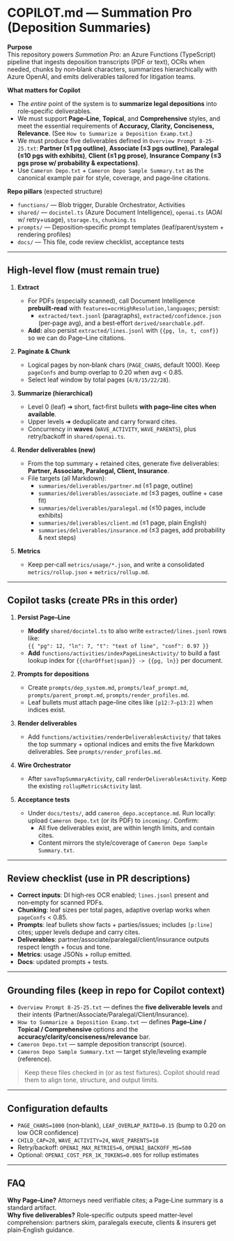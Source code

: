 # COPILOT.md — Summation Pro (Deposition Summaries)

**Purpose**  
This repository powers *Summation Pro*: an Azure Functions (TypeScript) pipeline that ingests deposition transcripts (PDF or text), OCRs when needed, chunks by non‑blank characters, summarizes hierarchically with Azure OpenAI, and emits deliverables tailored for litigation teams.

**What matters for Copilot**  
- The *entire* point of the system is to **summarize legal depositions** into role‑specific deliverables.
- We must support **Page–Line**, **Topical**, and **Comprehensive** styles, and meet the essential requirements of **Accuracy, Clarity, Conciseness, Relevance**.  (See `How to Summarize a Deposition Examp.txt`.)  
- We must produce five deliverables defined in `Overview Prompt 8-25-25.txt`: **Partner (≤1 pg outline)**, **Associate (≤3 pgs outline)**, **Paralegal (≤10 pgs with exhibits)**, **Client (≤1 pg prose)**, **Insurance Company (≤3 pgs prose w/ probability & expectations)**.
- Use `Cameron Depo.txt` + `Cameron Depo Sample Summary.txt` as the canonical example pair for style, coverage, and page‑line citations.

**Repo pillars** (expected structure)
- `functions/` — Blob trigger, Durable Orchestrator, Activities
- `shared/` — `docintel.ts` (Azure Document Intelligence), `openai.ts` (AOAI w/ retry+usage), `storage.ts`, `chunking.ts`
- `prompts/` — Deposition‑specific prompt templates (leaf/parent/system + rendering profiles)
- `docs/` — This file, code review checklist, acceptance tests

---

## High‑level flow (must remain true)

1. **Extract**
   - For PDFs (especially scanned), call Document Intelligence **prebuilt‑read** with `features=ocrHighResolution,languages`; persist:
     - `extracted/text.jsonl` (paragraphs), `extracted/confidence.json` (per‑page avg), and a best‑effort `derived/searchable.pdf`.
   - **Add:** also persist `extracted/lines.jsonl` with `{{pg, ln, t, conf}}` so we can do Page–Line citations.

2. **Paginate & Chunk**
   - Logical pages by non‑blank chars (`PAGE_CHARS`, default 1000). Keep `pageConfs` and bump overlap to 0.20 when avg < 0.85.
   - Select leaf window by total pages (`4/8/15/22/28`).

3. **Summarize (hierarchical)**
   - Level 0 (leaf) ➜ short, fact‑first bullets **with page–line cites when available**.
   - Upper levels ➜ deduplicate and carry forward cites.
   - Concurrency in **waves** (`WAVE_ACTIVITY`, `WAVE_PARENTS`), plus retry/backoff in `shared/openai.ts`.

4. **Render deliverables (new)**
   - From the top summary + retained cites, generate five deliverables: **Partner, Associate, Paralegal, Client, Insurance**.
   - File targets (all Markdown):  
     - `summaries/deliverables/partner.md` (≤1 page, outline)  
     - `summaries/deliverables/associate.md` (≤3 pages, outline + case fit)  
     - `summaries/deliverables/paralegal.md` (≤10 pages, include exhibits)  
     - `summaries/deliverables/client.md` (≤1 page, plain English)  
     - `summaries/deliverables/insurance.md` (≤3 pages, add probability & next steps)

5. **Metrics**
   - Keep per‑call `metrics/usage/*.json`, and write a consolidated `metrics/rollup.json` + `metrics/rollup.md`.

---

## Copilot tasks (create PRs in this order)

1. **Persist Page–Line**  
   - **Modify** `shared/docintel.ts` to also write `extracted/lines.jsonl` rows like:  
     `{{ "pg": 12, "ln": 7, "t": "text of line", "conf": 0.97 }}`  
   - **Add** `functions/activities/indexPageLinesActivity/` to build a fast lookup index for `{{charOffset|span}} -> {{pg, ln}}` per document.

2. **Prompts for depositions**  
   - Create `prompts/dep_system.md`, `prompts/leaf_prompt.md`, `prompts/parent_prompt.md`, `prompts/render_profiles.md`.  
   - Leaf bullets must attach page–line cites like `[p12:7–p13:2]` when indices exist.

3. **Render deliverables**  
   - Add `functions/activities/renderDeliverablesActivity/` that takes the top summary + optional indices and emits the five Markdown deliverables. See `prompts/render_profiles.md`.

4. **Wire Orchestrator**  
   - After `saveTopSummaryActivity`, call `renderDeliverablesActivity`. Keep the existing `rollupMetricsActivity` last.

5. **Acceptance tests**  
   - Under `docs/tests/`, add `cameron_depo.acceptance.md`. Run locally: upload `Cameron Depo.txt` (or its PDF) to `incoming/`. Confirm:  
     - All five deliverables exist, are within length limits, and contain cites.  
     - Content mirrors the style/coverage of `Cameron Depo Sample Summary.txt`.

---

## Review checklist (use in PR descriptions)

- **Correct inputs**: DI high‑res OCR enabled; `lines.jsonl` present and non‑empty for scanned PDFs.  
- **Chunking**: leaf sizes per total pages, adaptive overlap works when `pageConfs` < 0.85.  
- **Prompts**: leaf bullets show facts + parties/issues; includes `[p:line]` cites; upper levels dedupe and carry cites.  
- **Deliverables**: partner/associate/paralegal/client/insurance outputs respect length + focus and tone.  
- **Metrics**: usage JSONs + rollup emitted.  
- **Docs**: updated prompts + tests.

---

## Grounding files (keep in repo for Copilot context)

- `Overview Prompt 8-25-25.txt` — defines the **five deliverable levels** and their intents (Partner/Associate/Paralegal/Client/Insurance).  
- `How to Summarize a Deposition Examp.txt` — defines **Page–Line / Topical / Comprehensive** options and the **accuracy/clarity/conciseness/relevance** bar.  
- `Cameron Depo.txt` — sample deposition transcript (source).  
- `Cameron Depo Sample Summary.txt` — target style/leveling example (reference).

> Keep these files checked in (or as test fixtures). Copilot should read them to align tone, structure, and output limits.

---

## Configuration defaults

- `PAGE_CHARS=1000` (non‑blank), `LEAF_OVERLAP_RATIO=0.15` (bump to 0.20 on low OCR confidence)  
- `CHILD_CAP=28`, `WAVE_ACTIVITY=24`, `WAVE_PARENTS=18`  
- Retry/backoff: `OPENAI_MAX_RETRIES=6`, `OPENAI_BACKOFF_MS=500`  
- Optional: `OPENAI_COST_PER_1K_TOKENS=0.005` for rollup estimates

---

## FAQ

**Why Page–Line?** Attorneys need verifiable cites; a Page‑Line summary is a standard artifact.  
**Why five deliverables?** Role‑specific outputs speed matter‑level comprehension: partners skim, paralegals execute, clients & insurers get plain‑English guidance.
